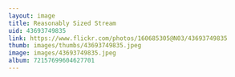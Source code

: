 ```yaml
---
layout: image
title: Reasonably Sized Stream
uid: 43693749835
link: https://www.flickr.com/photos/160685305@N03/43693749835
thumb: images/thumbs/43693749835.jpeg
image: images/43693749835.jpeg
album: 72157699604627701
---
```



